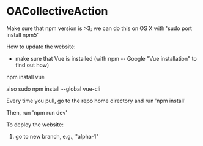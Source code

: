 # OACollectiveAction


Make sure that npm version is >3; we can do this on OS X with 'sudo
port install npm5'


How to update the website:

* make sure that Vue is installed (with npm -- Google "Vue
installation" to find out how)

npm install vue

also sudo npm install --global vue-cli


Every time you pull, go to the repo home directory and run 'npm
install'

Then, run 'npm run dev'


To deploy the website:

1) go to new branch, e.g., "alpha-1"
